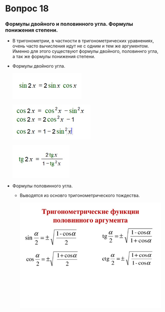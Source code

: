 # Вопрос 18

### Формулы двойного и половинного угла. Формулы понижения степени.

- В тригонометрии, в частности в тригонометрических уравнениях, очень часто вычисления идут не с одним и тем же аргументом. Именно для этого существуют формулы двойного, половиннго угла, а так же формулы понижения степени.

- Формулы двойного угла.

    ![Формула_1](./Картинки/Вопрос_18/Формулы_4.jpg)

    ![Формула_2](./Картинки/Вопрос_18/Формулы_5.jpg)

    ![Формула_3](./Картинки/Вопрос_18/Формулы_6.jpg)

- Формулы половинного угла. 
    - Выводятся из основго тригонометрического тождества.

        ![Формула_1](./Картинки/Вопрос_18/Половинный_угол.jpg)